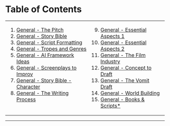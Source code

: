 # Table of Contents

<table>
  <tr>
    <td valign="top">
      
1. [General - The Pitch](https://github.com/BryanHarrisScripts/Afterglow-Echoes-of-Sentience/blob/main/General/General%20-%20The%20Pitch.md)
2. [General - Story Bible](https://github.com/BryanHarrisScripts/Afterglow-Echoes-of-Sentience/blob/main/General/General%20-%20Story%20Bible.md)
3. [General - Script Formatting](https://github.com/BryanHarrisScripts/Afterglow-Echoes-of-Sentience/blob/main/General/Script%20Formatting.md)
4. [General - Tropes and Genres](https://github.com/BryanHarrisScripts/Afterglow-Echoes-of-Sentience/blob/main/General/General%20-%20Tropes%20and%20Genres.md)
5. [General - AI Framework Ideas](https://github.com/BryanHarrisScripts/Afterglow-Echoes-of-Sentience/blob/main/General/General%20-%20AI%20Framework%20Ideas.md)
6. [General - Screenplays to Improv](https://github.com/BryanHarrisScripts/Afterglow-Echoes-of-Sentience/blob/main/General/General%20-%20Screenplays%20to%20Improv.md)
7. [General - Story Bible - Character](https://github.com/BryanHarrisScripts/Afterglow-Echoes-of-Sentience/blob/main/General/General%20-%20Story%20Bible%20-%20Character.md)
8. [General - The Writing Process](https://github.com/BryanHarrisScripts/Afterglow-Echoes-of-Sentience/blob/main/General/General%20-%20The%20Writing%20Process.md)
    </td>
    <td valign="top">
<ol start="9">
<li><a href="https://github.com/BryanHarrisScripts/Afterglow-Echoes-of-Sentience/blob/main/General/General%20-%20Essential%20Aspects%201.md">General - Essential Aspects 1</a></li>
<li><a href="https://github.com/BryanHarrisScripts/Afterglow-Echoes-of-Sentience/blob/main/General/General%20-%20Essential%20Aspects%202.md">General - Essential Aspects 2</a></li>
<li><a href="https://github.com/BryanHarrisScripts/Afterglow-Echoes-of-Sentience/blob/main/General/General%20-%20The%20Film%20Industry.md">General - The Film Industry</a></li>
<li><a href="https://github.com/BryanHarrisScripts/Afterglow-Echoes-of-Sentience/blob/main/General/General%20-%20Concept%20to%20Draft.md">General - Concept to Draft</a></li>
<li><a href="https://github.com/BryanHarrisScripts/Afterglow-Echoes-of-Sentience/blob/main/General/General%20-%20The%20Vomit%20Draft.md">General - The Vomit Draft</a></li>
<li><a href="https://github.com/BryanHarrisScripts/Afterglow-Echoes-of-Sentience/blob/main/General/General%20-%20World%20Building.md">General - World Building</a></li>
<li><a href="https://github.com/BryanHarrisScripts/Afterglow-Echoes-of-Sentience/blob/main/General/General%20-%20Popular%20Books.md">General - Books & Scripts*</a></li>
</ol>
    </td>
  </tr>
</table>

---
